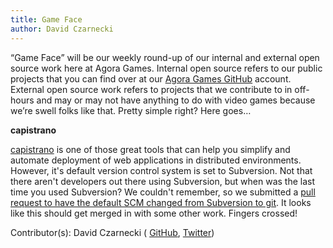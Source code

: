 ```yaml
---
title: Game Face
author: David Czarnecki
---
```

“Game Face” will be our weekly round-up of our internal and external open source work here at Agora Games. Internal open source refers to our public projects that you can find over at our [Agora Games GitHub](https://github.com/agoragames/) account. External open source work refers to projects that we contribute to in off-hours and may or may not have anything to do with video games because we’re swell folks like that. Pretty simple right? Here goes…

 **capistrano**

 [capistrano](https://github.com/capistrano/capistrano) is one of those great tools that can help you simplify and automate deployment of web applications in distributed environments. However, it's default version control system is set to Subversion. Not that there aren't developers out there using Subversion, but when was the last time you used Subversion? We couldn't remember, so we submitted a [pull request to have the default SCM changed from Subversion to git](https://github.com/capistrano/capistrano/pull/218). It looks like this should get merged in with some other work. Fingers crossed!

 Contributor(s): David Czarnecki ( [GitHub](https://github.com/czarneckid/), [Twitter](https://twitter.com/#%21/czarneckid))
